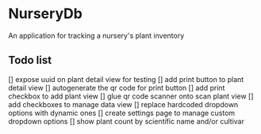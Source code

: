 # NurseryDb
An application for tracking a nursery's plant inventory
                    
## Todo list
[] expose uuid on plant detail view for testing
[] add print button to plant detail view
[] autogenerate the qr code for print button
[] add print checkbox to add plant view
[] glue qr code scanner onto scan plant view
[] add checkboxes to manage data view
[] replace hardcoded dropdown options with dynamic ones
[] create settings page to manage custom dropdown options
[] show plant count by scientific name and/or cultivar
